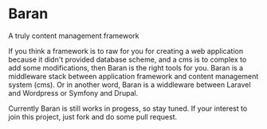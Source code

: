 # Baran
A truly content management framework

If you think a framework is to raw for you for creating a web application because it didn't provided database scheme, and a cms is to complex to add some modifications, then Baran is the right tools for you. Baran is a middleware stack between application framework and content management system (cms). Or in another word, Baran is a widdleware between Laravel and Wordpress or Symfony and Drupal.

Currently Baran is still works in progess, so stay tuned. If your interest to join this project, just fork and do some pull request.
